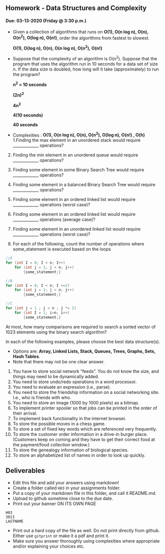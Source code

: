 ## Homework - Data Structures and Complexity
#### Due: 03-13-2020 (Friday @ 3:30 p.m.)

- Given a collection of algorithms that runs on **O(1), O(n log n), O(n), O(n<sup>2</sup>), O(log n), O(n!)**, order the algorithms from fastest to slowest.

     **O(1), O(log n), O(n), O(n log n), O(n<sup>2</sup>), O(n!)**

- Suppose that the complexity of an algorithm is O(n<sup>2</sup>). Suppose that the program that uses the algorithm run in 10 seconds for a data set of size n. If the data size is doubled, how long will it take (approximately) to run the program? 

    **n<sup>2</sup> = 10 seconds**
    
    **(2n)<sup>2</sup>**
    
    **4n<sup>2</sup>**
    
    **4(10 seconds)**
    
    **40 seconds**

- Complexities : **O(1), O(n log n), O(n), O(n<sup>2</sup>), O(log n), O(n!) , O(h)**
1.Finding the max element in an unordered stack would require _____________ operations?
2. Finding the min element in an unordered queue would require _____________ operations?
3. Finding some element in some Binary Search Tree would require _____________ operations?
4. Finding some element in a balanced Binary Search Tree would require _____________ operations?
5. Finding some element in an ordered linked list would require _____________ operations (worst case)?
6. Finding some element in an ordered linked list would require _____________ operations (average case)?
7. Finding some element in an unordered linked list would require _____________ operations (worst case)?


8. For each of the following, count the number of operations where some_statement is executed based on the loops

```cpp
//A
for (int I = 0; I < n; I++)
    for (int j = 1; j < n; j++)
        {some_statement;}
```

```cpp
//B
for (int I = 0; I < n; I +=2)
    for (int j = 1; j < n; j++)
        {some_statement;}
```

```cpp
//C
for (int j = 1 ; j < n ; j *= 2)
    for (int I = 1; i<n; i++)
        {some_statement;} 
```

At most, how many comparisons are required to search a sorted vector of 1023 elements using the binary
search algorithm?

In each of the following examples, please choose the best data structure(s).
- Options are: **Array, Linked Lists, Stack, Queues, Trees, Graphs, Sets, Hash Tables**. 
- Note that there may not be one clear answer.

1. You have to store social network “feeds”. You do not know the size, and things may need to be dynamically added.
2. You need to store undo/redo operations in a word processor.
3. You need to evaluate an expression (i.e., parse).
4. You need to store the friendship information on a social networking site. I.e., who is friends with who.
5. You need to store an image (1000 by 1000 pixels) as a bitmap.
6. To implement printer spooler so that jobs can be printed in the order of their arrival.
7. To implement back functionality in the internet browser.
8. To store the possible moves in a chess game.
9. To store a set of fixed key words which are referenced very frequently.
10. To store the customer order information in a drive-in burger place. (Customers keep on coming and they have to get their correct food at the payment/food collection window.)
11. To store the genealogy information of biological species.
12. To store an alphabetized list of names in order to look up quickly.


## Deliverables

- Edit this file and add your answers using markdown!
- Create a folder called `H03` in your assignments folder.
- Put a copy of your markdown file in this folder, and call it README.md.
- Upload to github sometime close to the due date.
- Print out your banner ON ITS OWN PAGE

```
H03
3013
LASTNAME
```

- Print out a hard copy of the file as well. Do not print directly from github. Either use `gitprint` or make it a pdf and print it.
- Make sure you answer thoroughly using complexities where appropriate and/or explaining your choices etc.
